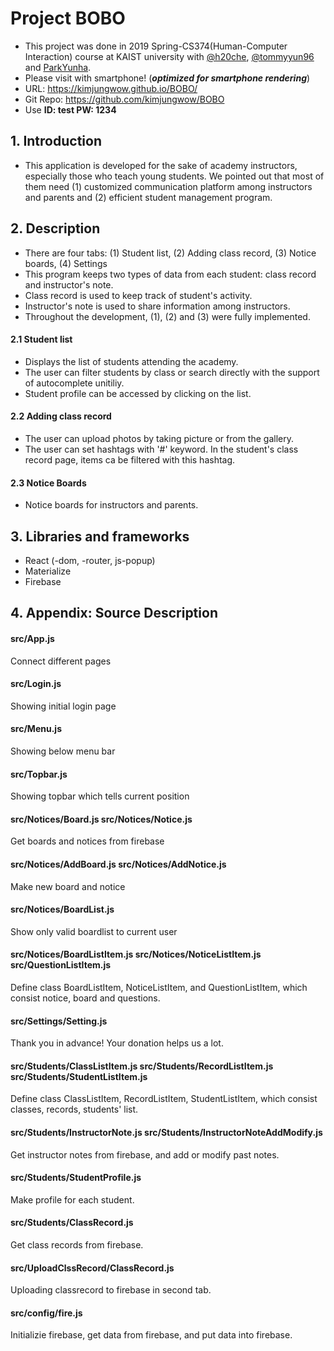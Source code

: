 # Project BOBO

- This project was done in 2019 Spring-CS374(Human-Computer Interaction) course at KAIST university with [@h20che](https://github.com/h2oche), [@tommyyun96](https://github.com/tommyyun96) and [ParkYunha](https://github.com/ParkYunha).  
- Please visit with smartphone! (***optimized for smartphone rendering***)
- URL: https://kimjungwow.github.io/BOBO/
- Git Repo: https://github.com/kimjungwow/BOBO
- Use **ID: test PW: 1234**

## 1. Introduction
- This application is developed for the sake of academy instructors, especially those who teach young students. We pointed out that most of them need (1) customized communication platform among instructors and parents and (2) efficient student management program.

## 2. Description
- There are four tabs: (1) Student list, (2) Adding class record, (3) Notice boards, (4) Settings
- This program keeps two types of data from each student: class record and instructor's note.
- Class record is used to keep track of student's activity.
- Instructor's note is used to share information among instructors.
- Throughout the development, (1), (2) and (3) were fully implemented.
#### 2.1 Student list
- Displays the list of students attending the academy.
- The user can filter students by class or search directly with the support of autocomplete unitiliy.
- Student profile can be accessed by clicking on the list.
#### 2.2 Adding class record
- The user can upload photos by taking picture or from the gallery.
- The user can set hashtags with '#' keyword. In the student's class record page, items ca be filtered with this hashtag.
#### 2.3 Notice Boards
- Notice boards for instructors and parents.

## 3. Libraries and frameworks
- React (-dom, -router, js-popup)
- Materialize
- Firebase

## 4. Appendix: Source Description
#### src/App.js
Connect different pages

#### src/Login.js
Showing initial login page

#### src/Menu.js
Showing below menu bar

#### src/Topbar.js
Showing topbar which tells current position

#### src/Notices/Board.js src/Notices/Notice.js
Get boards and notices from firebase

#### src/Notices/AddBoard.js src/Notices/AddNotice.js
Make new board and notice

#### src/Notices/BoardList.js
Show only valid boardlist to current user

#### src/Notices/BoardListItem.js src/Notices/NoticeListItem.js src/QuestionListItem.js
Define class BoardListItem, NoticeListItem, and QuestionListItem, which consist notice, board and questions.

#### src/Settings/Setting.js
Thank you in advance! Your donation helps us a lot.

#### src/Students/ClassListItem.js src/Students/RecordListItem.js src/Students/StudentListItem.js
Define class ClassListItem, RecordListItem, StudentListItem, which consist classes, records, students' list.

#### src/Students/InstructorNote.js src/Students/InstructorNoteAddModify.js
Get instructor notes from firebase, and add or modify past notes.

#### src/Students/StudentProfile.js
Make profile for each student.

#### src/Students/ClassRecord.js
Get class records from firebase.

#### src/UploadClssRecord/ClassRecord.js
Uploading classrecord to firebase in second tab.

#### src/config/fire.js
Initializie firebase, get data from firebase, and put data into firebase.
